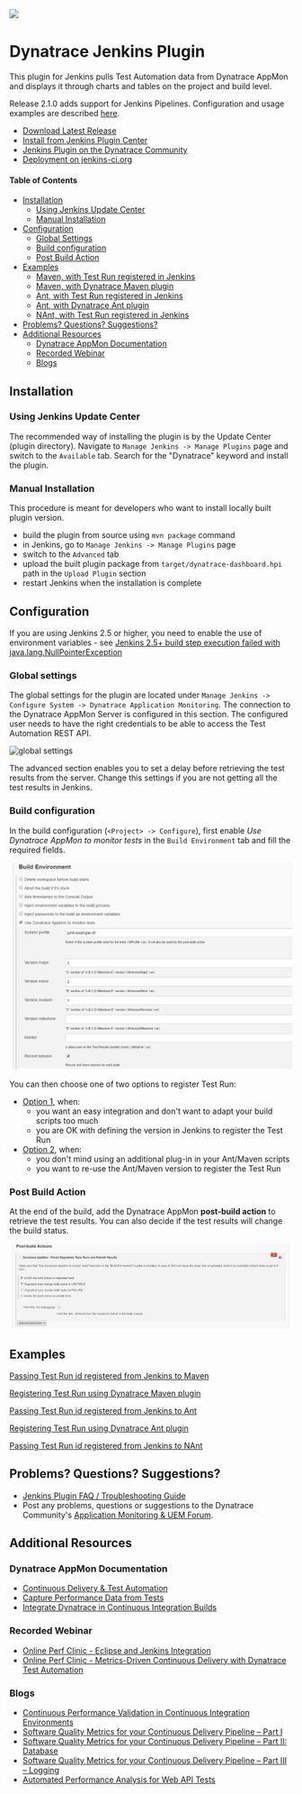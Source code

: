 <img src="/img/logo/jenkins.png" width="300" />

# Dynatrace Jenkins Plugin

This plugin for Jenkins pulls Test Automation data from Dynatrace AppMon and displays it through charts and tables on the project and build level.

Release 2.1.0 adds support for Jenkins Pipelines. Configuration and usage examples are described [here](pipeline-steps-explained.MD).

* [Download Latest Release](https://github.com/jenkinsci/dynatrace-plugin/releases)
* [Install from Jenkins Plugin Center](https://wiki.jenkins-ci.org/display/JENKINS/Dynatrace+Plugin)
* [Jenkins Plugin on the Dynatrace Community](https://community.dynatrace.com/community/display/DL/Test+Automation+Plugin+for+Jenkins)
* [Deployment on jenkins-ci.org](how-to-develop.MD)

#### Table of Contents

* [Installation](#installation)  
    * [Using Jenkins Update Center](#update)
    * [Manual Installation](#manual)
* [Configuration](#configuration)
    * [Global Settings](#global)
    * [Build configuration](#build)
    * [Post Build Action](#post)
* [Examples](#examples)
    * [Maven, with Test Run registered in Jenkins](#maven1)
    * [Maven, with Dynatrace Maven plugin](#maven2)
    * [Ant, with Test Run registered in Jenkins](#ant1)
    * [Ant, with Dynatrace Ant plugin](#ant2)
    * [NAnt, with Test Run registered in Jenkins](#nant1)
* [Problems? Questions? Suggestions?](#feedback)
* [Additional Resources](#resources)
    * [Dynatrace AppMon Documentation](#doc)
    * [Recorded Webinar](#webinar)
    * [Blogs](#blogs)


## <a name="installation"/> Installation

### <a name="update"/> Using Jenkins Update Center 

The recommended way of installing the plugin is by the Update Center (plugin directory). Navigate to `Manage Jenkins -> Manage Plugins` page and switch to the `Available` tab. Search for the "Dynatrace" keyword and install the plugin.

### <a name="manual"/> Manual Installation

This procedure is meant for developers who want to install locally built plugin version.

* build the plugin from source using `mvn package` command
* in Jenkins, go to `Manage Jenkins -> Manage Plugins` page
* switch to the `Advanced` tab
* upload the built plugin package from `target/dynatrace-dashboard.hpi` path in the `Upload Plugin` section
* restart Jenkins when the installation is complete

## <a name="configuration"/> Configuration

If you are using Jenkins 2.5 or higher, you need to enable the use of environment variables - see [Jenkins 2.5+ build step execution failed with java.lang.NullPointerException](FAQ.md#jenkins2.5)

### <a name="global"/> Global settings

The global settings for the plugin are located under `Manage Jenkins -> Configure System -> Dynatrace Application Monitoring`. The connection to the Dynatrace AppMon Server is configured in this section. The configured user needs to have the right credentials to be able to access the Test Automation REST API.

![global settings](/img/conf/global_settings.png)

The advanced section enables you to set a delay before retrieving the test results from the server. Change this settings if you are not getting all the test results in Jenkins.

### <a name="build"/> Build configuration

In the build configuration (`<Project> -> Configure`), first enable *Use Dynatrace AppMon to monitor tests* in the `Build Environment` tab and fill the required fields.

![build environment](/img/conf/build_environment.png)

You can then choose one of two options to register Test Run:
* [Option 1](build-config-testrun-jenkins.md), when:
    * you want an easy integration and don't want to adapt your build scripts too much
    * you are OK with defining the version in Jenkins to register the Test Run
* [Option 2](build-config-testrun-maven-ant-gradle.md), when:
    * you don't mind using an additional plug-in in your Ant/Maven scripts
    * you want to re-use the Ant/Maven version to register the Test Run

### <a name="post"/> Post Build Action

At the end of the build, add the Dynatrace AppMon **post-build action** to retrieve the test results. You can also decide if the test results will change the build status.

![post build action](/img/conf/post_build_action.png)

## <a name="examples"/> Examples

<a name="maven1"/>[Passing Test Run id registered from Jenkins to Maven](example-maven-with-jenkins.md)

<a name="maven2"/>[Registering Test Run using Dynatrace Maven plugin](example-maven-with-plugin.md)

<a name="ant1"/>[Passing Test Run id registered from Jenkins to Ant](example-ant-with-jenkins.md)

<a name="ant2"/>[Registering Test Run using Dynatrace Ant plugin](example-ant-with-plugin.md)

<a name="nant1"/>[Passing Test Run id registered from Jenkins to NAnt](example-nant-with-jenkins.md)

## <a name="feedback"/> Problems? Questions? Suggestions?

* [Jenkins Plugin FAQ / Troubleshooting Guide](FAQ.md)
* Post any problems, questions or suggestions to the Dynatrace Community's [Application Monitoring & UEM Forum](https://answers.dynatrace.com/spaces/146/index.html).

## <a name="resources"/>Additional Resources

### <a name="doc"/> Dynatrace AppMon Documentation

- [Continuous Delivery & Test Automation](https://community.dynatrace.com/community/pages/viewpage.action?pageId=215161284)
- [Capture Performance Data from Tests](https://community.dynatrace.com/community/display/DOCDT63/Capture+Performance+Data+from+Tests)
- [Integrate Dynatrace in Continuous Integration Builds](https://community.dynatrace.com/community/display/DOCDT63/Integrate+Dynatrace+in+Continuous+Integration+Builds)

### <a name="webinar"/> Recorded Webinar

- [Online Perf Clinic - Eclipse and Jenkins Integration](https://youtu.be/p4Vh6BWlPjg)
- [Online Perf Clinic - Metrics-Driven Continuous Delivery with Dynatrace Test Automation](https://youtu.be/TXPSDpy7unw)

### <a name="blogs"/> Blogs

- [Continuous Performance Validation in Continuous Integration Environments](http://apmblog.dynatrace.com/2013/11/27/continuous-performance-validation-in-continuous-integration-environments/)
- [Software Quality Metrics for your Continuous Delivery Pipeline – Part I](http://apmblog.dynatrace.com/2014/03/13/software-quality-metrics-for-your-continuous-delivery-pipeline-part-i/)
- [Software Quality Metrics for your Continuous Delivery Pipeline – Part II: Database](http://apmblog.dynatrace.com/2014/04/23/database-access-quality-metrics-for-your-continuous-delivery-pipeline/)
- [Software Quality Metrics for your Continuous Delivery Pipeline – Part III – Logging](http://apmblog.dynatrace.com/2014/06/17/software-quality-metrics-for-your-continuous-delivery-pipeline-part-iii-logging/)
- [Automated Performance Analysis for Web API Tests](http://apmblog.dynatrace.com/2014/12/23/automated-performance-analysis-web-api-tests/)
